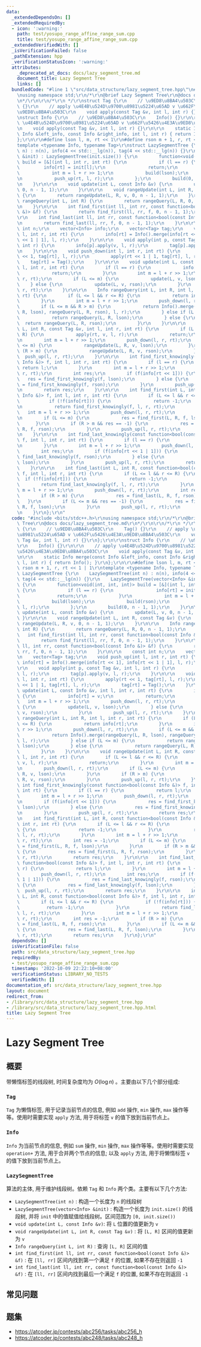 ```yaml
---
data:
  _extendedDependsOn: []
  _extendedRequiredBy:
  - icon: ':warning:'
    path: test/yosupo_range_affine_range_sum.cpp
    title: test/yosupo_range_affine_range_sum.cpp
  _extendedVerifiedWith: []
  _isVerificationFailed: false
  _pathExtension: hpp
  _verificationStatusIcon: ':warning:'
  attributes:
    _deprecated_at_docs: docs/lazy_segment_tree.md
    document_title: Lazy Segment Tree
    links: []
  bundledCode: "#line 1 \"src/data_structure/lazy_segment_tree.hpp\"\n#include <bits/stdc++.h>\r\
    \nusing namespace std;\r\n/*\r\n@brief Lazy Segment Tree\r\n@docs docs/lazy_segment_tree.md\r\
    \n*/\r\n\r\n/*\r\n */\r\nstruct Tag {\r\n    // \u9ED8\u8BA4\u503C\r\n    Tag()\
    \ {}\r\n    // apply \u4E4B\u524D\u9700\u8981\u5224\u65AD v \u662F\u5426\u4E3A\
    \u9ED8\u8BA4\u503C\r\n    void apply(const Tag &v, int l, int r) {}\r\n};\r\n\r\
    \nstruct Info {\r\n    // \u9ED8\u8BA4\u503C\r\n    Info() {}\r\n\r\n    // apply\
    \ \u4E4B\u524D\u9700\u8981\u5224\u65AD v \u662F\u5426\u4E3A\u9ED8\u8BA4\u503C\r\
    \n    void apply(const Tag &v, int l, int r) {}\r\n\r\n    static Info merge(const\
    \ Info &left_info, const Info &right_info, int l, int r) { return Info(); }\r\n\
    };\r\n\r\n#define lson l, m, rt << 1\r\n#define rson m + 1, r, rt << 1 | 1\r\n\
    template <typename Info, typename Tag>\r\nstruct LazySegmentTree {\r\n    LazySegmentTree(int\
    \ n) : n(n), info(4 << std::__lg(n)), tag(4 << std::__lg(n)) {}\r\n    LazySegmentTree(vector<Info>\
    \ &init) : LazySegmentTree(init.size()) {\r\n        function<void(int, int, int)>\
    \ build = [&](int l, int r, int rt) {\r\n            if (l == r) {\r\n       \
    \         info[rt] = init[l];\r\n                return;\r\n            }\r\n\
    \            int m = l + r >> 1;\r\n            build(lson);\r\n            build(rson);\r\
    \n            push_up(rt, l, r);\r\n        };\r\n        build(0, n - 1, 1);\r\
    \n    }\r\n\r\n    void update(int L, const Info &v) {\r\n        update(L, v,\
    \ 0, n - 1, 1);\r\n    }\r\n\r\n    void rangeUpdate(int L, int R, const Tag &v)\
    \ {\r\n        return rangeUpdate(L, R, v, 0, n - 1, 1);\r\n    }\r\n\r\n    Info\
    \ rangeQuery(int L, int R) {\r\n        return rangeQuery(L, R, 0, n - 1, 1);\r\
    \n    }\r\n\r\n    int find_first(int ll, int rr, const function<bool(const Info\
    \ &)> &f) {\r\n        return find_first(ll, rr, f, 0, n - 1, 1);\r\n    }\r\n\
    \r\n    int find_last(int ll, int rr, const function<bool(const Info &)> &f) {\r\
    \n        return find_last(ll, rr, f, 0, n - 1, 1);\r\n    }\r\n\r\n    const\
    \ int n;\r\n    vector<Info> info;\r\n    vector<Tag> tag;\r\n    void push_up(int\
    \ l, int r, int rt) {\r\n        info[rt] = Info().merge(info[rt << 1], info[rt\
    \ << 1 | 1], l, r);\r\n    }\r\n\r\n    void apply(int p, const Tag &v, int l,\
    \ int r) {\r\n        info[p].apply(v, l, r);\r\n        tag[p].apply(v, l, r);\r\
    \n    }\r\n\r\n    void push_down(int l, int r, int rt) {\r\n        apply(rt\
    \ << 1, tag[rt], l, r);\r\n        apply(rt << 1 | 1, tag[rt], l, r);\r\n    \
    \    tag[rt] = Tag();\r\n    }\r\n\r\n    void update(int L, const Info &v, int\
    \ l, int r, int rt) {\r\n        if (l == r) {\r\n            info[rt] = v;\r\n\
    \            return;\r\n        }\r\n        int m = l + r >> 1;\r\n        push_down(l,\
    \ r, rt);\r\n        if (L <= m) {\r\n            update(L, v, lson);\r\n    \
    \    } else {\r\n            update(L, v, rson);\r\n        }\r\n        push_up(l,\
    \ r, rt);\r\n    }\r\n\r\n    Info rangeQuery(int L, int R, int l, int r, int\
    \ rt) {\r\n        if (L <= l && r <= R) {\r\n            return info[rt];\r\n\
    \        }\r\n        int m = l + r >> 1;\r\n        push_down(l, r, rt);\r\n\
    \        if (L <= m && R > m) {\r\n            return Info().merge(rangeQuery(L,\
    \ R, lson), rangeQuery(L, R, rson), l, r);\r\n        } else if (L <= m) {\r\n\
    \            return rangeQuery(L, R, lson);\r\n        } else {\r\n          \
    \  return rangeQuery(L, R, rson);\r\n        }\r\n    }\r\n\r\n    void rangeUpdate(int\
    \ L, int R, const Tag &v, int l, int r, int rt) {\r\n        if (L <= l && r <=\
    \ R) {\r\n            apply(rt, v, l, r);\r\n            return;\r\n        }\r\
    \n        int m = l + r >> 1;\r\n        push_down(l, r, rt);\r\n        if (L\
    \ <= m) {\r\n            rangeUpdate(L, R, v, lson);\r\n        }\r\n        if\
    \ (R > m) {\r\n            rangeUpdate(L, R, v, rson);\r\n        }\r\n      \
    \  push_up(l, r, rt);\r\n    }\r\n\r\n    int find_first_knowingly(const function<bool(const\
    \ Info &)> f, int l, int r, int rt) {\r\n        if (l == r) {\r\n           \
    \ return l;\r\n        }\r\n        int m = l + r >> 1;\r\n        push_down(l,\
    \ r, rt);\r\n        int res;\r\n        if (f(info[rt << 1])) {\r\n         \
    \   res = find_first_knowingly(f, lson);\r\n        } else {\r\n            res\
    \ = find_first_knowingly(f, rson);\r\n        }\r\n        push_up(l, r, rt);\r\
    \n        return res;\r\n    }\r\n\r\n    int find_first(int L, int R, const function<bool(const\
    \ Info &)> f, int l, int r, int rt) {\r\n        if (L <= l && r <= R) {\r\n \
    \           if (!f(info[rt])) {\r\n                return -1;\r\n            }\r\
    \n            return find_first_knowingly(f, l, r, rt);\r\n        }\r\n     \
    \   int m = l + r >> 1;\r\n        push_down(l, r, rt);\r\n        int res = -1;\r\
    \n        if (L <= m) {\r\n            res = find_first(L, R, f, lson);\r\n  \
    \      }\r\n        if (R > m && res == -1) {\r\n            res = find_first(L,\
    \ R, f, rson);\r\n        }\r\n        push_up(l, r, rt);\r\n        return res;\r\
    \n    }\r\n\r\n    int find_last_knowingly(const function<bool(const Info &)>\
    \ f, int l, int r, int rt) {\r\n        if (l == r) {\r\n            return l;\r\
    \n        }\r\n        int m = l + r >> 1;\r\n        push_down(l, r, rt);\r\n\
    \        int res;\r\n        if (f(info[rt << 1 | 1])) {\r\n            res =\
    \ find_last_knowingly(f, rson);\r\n        } else {\r\n            res = find_last_knowingly(f,\
    \ lson);\r\n        }\r\n        push_up(l, r, rt);\r\n        return res;\r\n\
    \    }\r\n\r\n    int find_last(int L, int R, const function<bool(const Info &)>\
    \ f, int l, int r, int rt) {\r\n        if (L <= l && r <= R) {\r\n          \
    \  if (!f(info[rt])) {\r\n                return -1;\r\n            }\r\n    \
    \        return find_last_knowingly(f, l, r, rt);\r\n        }\r\n        int\
    \ m = l + r >> 1;\r\n        push_down(l, r, rt);\r\n        int res = -1;\r\n\
    \        if (R > m) {\r\n            res = find_last(L, R, f, rson);\r\n     \
    \   }\r\n        if (L <= m && res == -1) {\r\n            res = find_last(L,\
    \ R, f, lson);\r\n        }\r\n        push_up(l, r, rt);\r\n        return res;\r\
    \n    }\r\n};\r\n"
  code: "#include <bits/stdc++.h>\r\nusing namespace std;\r\n/*\r\n@brief Lazy Segment\
    \ Tree\r\n@docs docs/lazy_segment_tree.md\r\n*/\r\n\r\n/*\r\n */\r\nstruct Tag\
    \ {\r\n    // \u9ED8\u8BA4\u503C\r\n    Tag() {}\r\n    // apply \u4E4B\u524D\u9700\
    \u8981\u5224\u65AD v \u662F\u5426\u4E3A\u9ED8\u8BA4\u503C\r\n    void apply(const\
    \ Tag &v, int l, int r) {}\r\n};\r\n\r\nstruct Info {\r\n    // \u9ED8\u8BA4\u503C\
    \r\n    Info() {}\r\n\r\n    // apply \u4E4B\u524D\u9700\u8981\u5224\u65AD v \u662F\
    \u5426\u4E3A\u9ED8\u8BA4\u503C\r\n    void apply(const Tag &v, int l, int r) {}\r\
    \n\r\n    static Info merge(const Info &left_info, const Info &right_info, int\
    \ l, int r) { return Info(); }\r\n};\r\n\r\n#define lson l, m, rt << 1\r\n#define\
    \ rson m + 1, r, rt << 1 | 1\r\ntemplate <typename Info, typename Tag>\r\nstruct\
    \ LazySegmentTree {\r\n    LazySegmentTree(int n) : n(n), info(4 << std::__lg(n)),\
    \ tag(4 << std::__lg(n)) {}\r\n    LazySegmentTree(vector<Info> &init) : LazySegmentTree(init.size())\
    \ {\r\n        function<void(int, int, int)> build = [&](int l, int r, int rt)\
    \ {\r\n            if (l == r) {\r\n                info[rt] = init[l];\r\n  \
    \              return;\r\n            }\r\n            int m = l + r >> 1;\r\n\
    \            build(lson);\r\n            build(rson);\r\n            push_up(rt,\
    \ l, r);\r\n        };\r\n        build(0, n - 1, 1);\r\n    }\r\n\r\n    void\
    \ update(int L, const Info &v) {\r\n        update(L, v, 0, n - 1, 1);\r\n   \
    \ }\r\n\r\n    void rangeUpdate(int L, int R, const Tag &v) {\r\n        return\
    \ rangeUpdate(L, R, v, 0, n - 1, 1);\r\n    }\r\n\r\n    Info rangeQuery(int L,\
    \ int R) {\r\n        return rangeQuery(L, R, 0, n - 1, 1);\r\n    }\r\n\r\n \
    \   int find_first(int ll, int rr, const function<bool(const Info &)> &f) {\r\n\
    \        return find_first(ll, rr, f, 0, n - 1, 1);\r\n    }\r\n\r\n    int find_last(int\
    \ ll, int rr, const function<bool(const Info &)> &f) {\r\n        return find_last(ll,\
    \ rr, f, 0, n - 1, 1);\r\n    }\r\n\r\n    const int n;\r\n    vector<Info> info;\r\
    \n    vector<Tag> tag;\r\n    void push_up(int l, int r, int rt) {\r\n       \
    \ info[rt] = Info().merge(info[rt << 1], info[rt << 1 | 1], l, r);\r\n    }\r\n\
    \r\n    void apply(int p, const Tag &v, int l, int r) {\r\n        info[p].apply(v,\
    \ l, r);\r\n        tag[p].apply(v, l, r);\r\n    }\r\n\r\n    void push_down(int\
    \ l, int r, int rt) {\r\n        apply(rt << 1, tag[rt], l, r);\r\n        apply(rt\
    \ << 1 | 1, tag[rt], l, r);\r\n        tag[rt] = Tag();\r\n    }\r\n\r\n    void\
    \ update(int L, const Info &v, int l, int r, int rt) {\r\n        if (l == r)\
    \ {\r\n            info[rt] = v;\r\n            return;\r\n        }\r\n     \
    \   int m = l + r >> 1;\r\n        push_down(l, r, rt);\r\n        if (L <= m)\
    \ {\r\n            update(L, v, lson);\r\n        } else {\r\n            update(L,\
    \ v, rson);\r\n        }\r\n        push_up(l, r, rt);\r\n    }\r\n\r\n    Info\
    \ rangeQuery(int L, int R, int l, int r, int rt) {\r\n        if (L <= l && r\
    \ <= R) {\r\n            return info[rt];\r\n        }\r\n        int m = l +\
    \ r >> 1;\r\n        push_down(l, r, rt);\r\n        if (L <= m && R > m) {\r\n\
    \            return Info().merge(rangeQuery(L, R, lson), rangeQuery(L, R, rson),\
    \ l, r);\r\n        } else if (L <= m) {\r\n            return rangeQuery(L, R,\
    \ lson);\r\n        } else {\r\n            return rangeQuery(L, R, rson);\r\n\
    \        }\r\n    }\r\n\r\n    void rangeUpdate(int L, int R, const Tag &v, int\
    \ l, int r, int rt) {\r\n        if (L <= l && r <= R) {\r\n            apply(rt,\
    \ v, l, r);\r\n            return;\r\n        }\r\n        int m = l + r >> 1;\r\
    \n        push_down(l, r, rt);\r\n        if (L <= m) {\r\n            rangeUpdate(L,\
    \ R, v, lson);\r\n        }\r\n        if (R > m) {\r\n            rangeUpdate(L,\
    \ R, v, rson);\r\n        }\r\n        push_up(l, r, rt);\r\n    }\r\n\r\n   \
    \ int find_first_knowingly(const function<bool(const Info &)> f, int l, int r,\
    \ int rt) {\r\n        if (l == r) {\r\n            return l;\r\n        }\r\n\
    \        int m = l + r >> 1;\r\n        push_down(l, r, rt);\r\n        int res;\r\
    \n        if (f(info[rt << 1])) {\r\n            res = find_first_knowingly(f,\
    \ lson);\r\n        } else {\r\n            res = find_first_knowingly(f, rson);\r\
    \n        }\r\n        push_up(l, r, rt);\r\n        return res;\r\n    }\r\n\r\
    \n    int find_first(int L, int R, const function<bool(const Info &)> f, int l,\
    \ int r, int rt) {\r\n        if (L <= l && r <= R) {\r\n            if (!f(info[rt]))\
    \ {\r\n                return -1;\r\n            }\r\n            return find_first_knowingly(f,\
    \ l, r, rt);\r\n        }\r\n        int m = l + r >> 1;\r\n        push_down(l,\
    \ r, rt);\r\n        int res = -1;\r\n        if (L <= m) {\r\n            res\
    \ = find_first(L, R, f, lson);\r\n        }\r\n        if (R > m && res == -1)\
    \ {\r\n            res = find_first(L, R, f, rson);\r\n        }\r\n        push_up(l,\
    \ r, rt);\r\n        return res;\r\n    }\r\n\r\n    int find_last_knowingly(const\
    \ function<bool(const Info &)> f, int l, int r, int rt) {\r\n        if (l ==\
    \ r) {\r\n            return l;\r\n        }\r\n        int m = l + r >> 1;\r\n\
    \        push_down(l, r, rt);\r\n        int res;\r\n        if (f(info[rt <<\
    \ 1 | 1])) {\r\n            res = find_last_knowingly(f, rson);\r\n        } else\
    \ {\r\n            res = find_last_knowingly(f, lson);\r\n        }\r\n      \
    \  push_up(l, r, rt);\r\n        return res;\r\n    }\r\n\r\n    int find_last(int\
    \ L, int R, const function<bool(const Info &)> f, int l, int r, int rt) {\r\n\
    \        if (L <= l && r <= R) {\r\n            if (!f(info[rt])) {\r\n      \
    \          return -1;\r\n            }\r\n            return find_last_knowingly(f,\
    \ l, r, rt);\r\n        }\r\n        int m = l + r >> 1;\r\n        push_down(l,\
    \ r, rt);\r\n        int res = -1;\r\n        if (R > m) {\r\n            res\
    \ = find_last(L, R, f, rson);\r\n        }\r\n        if (L <= m && res == -1)\
    \ {\r\n            res = find_last(L, R, f, lson);\r\n        }\r\n        push_up(l,\
    \ r, rt);\r\n        return res;\r\n    }\r\n};\r\n"
  dependsOn: []
  isVerificationFile: false
  path: src/data_structure/lazy_segment_tree.hpp
  requiredBy:
  - test/yosupo_range_affine_range_sum.cpp
  timestamp: '2022-10-09 22:22:10+08:00'
  verificationStatus: LIBRARY_NO_TESTS
  verifiedWith: []
documentation_of: src/data_structure/lazy_segment_tree.hpp
layout: document
redirect_from:
- /library/src/data_structure/lazy_segment_tree.hpp
- /library/src/data_structure/lazy_segment_tree.hpp.html
title: Lazy Segment Tree
---
```

# Lazy Segment Tree

## 概要
带懒惰标签的线段树, 时间复杂度均为 $O(\log n)$ 。主要由以下几个部分组成:
### `Tag`
`Tag` 为懒惰标签, 用于记录当前节点的信息, 例如 `add` 操作, `min` 操作, `max` 操作等等。使用时需要实现 `apply` 方法, 用于将标签 `v` 的值下放到当前节点上。


### `Info`
`Info` 为当前节点的信息, 例如 `sum` 操作, `min` 操作, `max` 操作等等。使用时需要实现 `operation+` 方法, 用于合并两个节点的信息; 以及 `apply` 方法, 用于将懒惰标签 `v` 的值下放到当前节点上。


### `LazySegmentTree`
算法的主体, 用于维护线段树。依赖 `Tag` 和 `Info` 两个类。主要有以下几个方法:
- `LazySegmentTree(int n)` : 构造一个长度为 `n` 的线段树
- `LazySegmentTree(vector<Info> &init)` : 构造一个长度为 `init.size()` 的线段树, 并将 `init` 中的值赋值给线段树。区间范围为 `[0, init.size())`
- `void update(int L, const Info &v)`: 将 `L` 位置的值更新为 `v`
- `void rangeUpdate(int L, int R, const Tag &v)` : 将 `[L, R]` 区间的值更新为 `v`
- `Info rangeQuery(int L, int R)` : 查询 `[L, R]` 区间的值
- `int find_first(int ll, int rr, const function<bool(const Info &)> &f)` : 在 `[ll, rr]` 区间内找到第一个满足 `f` 的位置, 如果不存在则返回 `-1`
- `int find_last(int ll, int rr, const function<bool(const Info &)> &f)` : 在 `[ll, rr]` 区间内找到最后一个满足 `f` 的位置, 如果不存在则返回 `-1`

## 常见问题

## 题集
- https://atcoder.jp/contests/abc256/tasks/abc256_h
- https://atcoder.jp/contests/abc248/tasks/abc248_h

